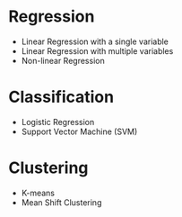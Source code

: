<h1 align="left">Regression</h1>

<ul align="left">
  <li>Linear Regression with a single variable</li>
  <li>Linear Regression with multiple variables</li>
  <li>Non-linear Regression</li>
</ul>

<h1 align="left">Classification</h1>

<ul align="left">
  <li>Logistic Regression</li>
  <li>Support Vector Machine (SVM)</li>
</ul>

<h1 align="left">Clustering</h1>

<ul align="left">
  <li>K-means</li>
  <li>Mean Shift Clustering</li>
</ul>
